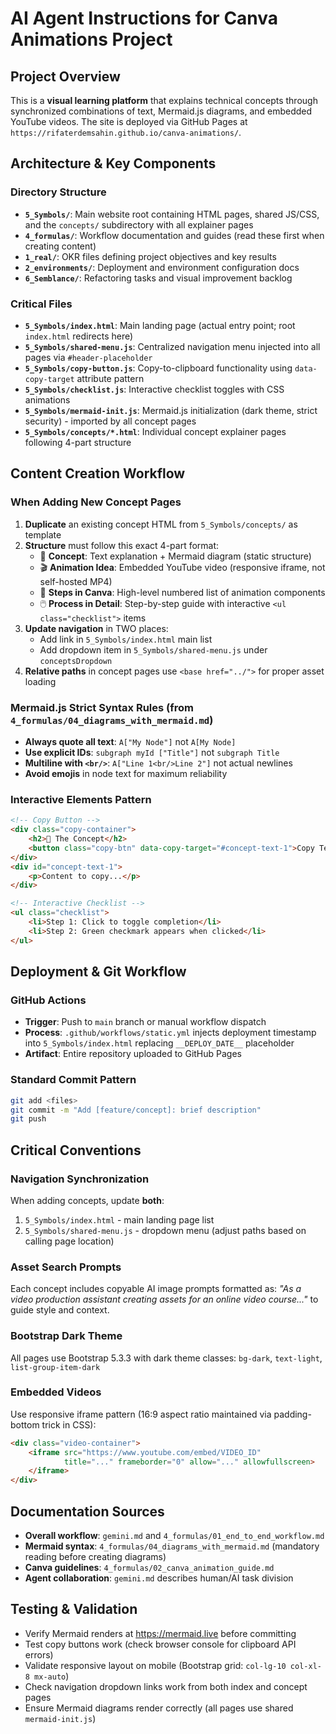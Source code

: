 # AI Agent Instructions for Canva Animations Project

## Project Overview
This is a **visual learning platform** that explains technical concepts through synchronized combinations of text, Mermaid.js diagrams, and embedded YouTube videos. The site is deployed via GitHub Pages at `https://rifaterdemsahin.github.io/canva-animations/`.

## Architecture & Key Components

### Directory Structure
- **`5_Symbols/`**: Main website root containing HTML pages, shared JS/CSS, and the `concepts/` subdirectory with all explainer pages
- **`4_formulas/`**: Workflow documentation and guides (read these first when creating content)
- **`1_real/`**: OKR files defining project objectives and key results
- **`2_environments/`**: Deployment and environment configuration docs
- **`6_Semblance/`**: Refactoring tasks and visual improvement backlog

### Critical Files
- **`5_Symbols/index.html`**: Main landing page (actual entry point; root `index.html` redirects here)
- **`5_Symbols/shared-menu.js`**: Centralized navigation menu injected into all pages via `#header-placeholder`
- **`5_Symbols/copy-button.js`**: Copy-to-clipboard functionality using `data-copy-target` attribute pattern
- **`5_Symbols/checklist.js`**: Interactive checklist toggles with CSS animations
- **`5_Symbols/mermaid-init.js`**: Mermaid.js initialization (dark theme, strict security) - imported by all concept pages
- **`5_Symbols/concepts/*.html`**: Individual concept explainer pages following 4-part structure

## Content Creation Workflow

### When Adding New Concept Pages
1. **Duplicate** an existing concept HTML from `5_Symbols/concepts/` as template
2. **Structure** must follow this exact 4-part format:
   - 🧠 **Concept**: Text explanation + Mermaid diagram (static structure)
   - 🎬 **Animation Idea**: Embedded YouTube video (responsive iframe, not self-hosted MP4)
   - 📝 **Steps in Canva**: High-level numbered list of animation components
   - 🖱️ **Process in Detail**: Step-by-step guide with interactive `<ul class="checklist">` items
3. **Update navigation** in TWO places:
   - Add link in `5_Symbols/index.html` main list
   - Add dropdown item in `5_Symbols/shared-menu.js` under `conceptsDropdown`
4. **Relative paths** in concept pages use `<base href="../">` for proper asset loading

### Mermaid.js Strict Syntax Rules (from `4_formulas/04_diagrams_with_mermaid.md`)
- **Always quote all text**: `A["My Node"]` not `A[My Node]`
- **Use explicit IDs**: `subgraph myId ["Title"]` not `subgraph Title`
- **Multiline with `<br/>`**: `A["Line 1<br/>Line 2"]` not actual newlines
- **Avoid emojis** in node text for maximum reliability

### Interactive Elements Pattern
```html
<!-- Copy Button -->
<div class="copy-container">
    <h2>🧠 The Concept</h2>
    <button class="copy-btn" data-copy-target="#concept-text-1">Copy Text</button>
</div>
<div id="concept-text-1">
    <p>Content to copy...</p>
</div>

<!-- Interactive Checklist -->
<ul class="checklist">
    <li>Step 1: Click to toggle completion</li>
    <li>Step 2: Green checkmark appears when clicked</li>
</ul>
```

## Deployment & Git Workflow

### GitHub Actions
- **Trigger**: Push to `main` branch or manual workflow dispatch
- **Process**: `.github/workflows/static.yml` injects deployment timestamp into `5_Symbols/index.html` replacing `__DEPLOY_DATE__` placeholder
- **Artifact**: Entire repository uploaded to GitHub Pages

### Standard Commit Pattern
```bash
git add <files>
git commit -m "Add [feature/concept]: brief description"
git push
```

## Critical Conventions

### Navigation Synchronization
When adding concepts, update **both**:
1. `5_Symbols/index.html` - main landing page list
2. `5_Symbols/shared-menu.js` - dropdown menu (adjust paths based on calling page location)

### Asset Search Prompts
Each concept includes copyable AI image prompts formatted as: *"As a video production assistant creating assets for an online video course..."* to guide style and context.

### Bootstrap Dark Theme
All pages use Bootstrap 5.3.3 with dark theme classes: `bg-dark`, `text-light`, `list-group-item-dark`

### Embedded Videos
Use responsive iframe pattern (16:9 aspect ratio maintained via padding-bottom trick in CSS):
```html
<div class="video-container">
    <iframe src="https://www.youtube.com/embed/VIDEO_ID" 
            title="..." frameborder="0" allow="..." allowfullscreen>
    </iframe>
</div>
```

## Documentation Sources
- **Overall workflow**: `gemini.md` and `4_formulas/01_end_to_end_workflow.md`
- **Mermaid syntax**: `4_formulas/04_diagrams_with_mermaid.md` (mandatory reading before creating diagrams)
- **Canva guidelines**: `4_formulas/02_canva_animation_guide.md`
- **Agent collaboration**: `gemini.md` describes human/AI task division

## Testing & Validation
- Verify Mermaid renders at https://mermaid.live before committing
- Test copy buttons work (check browser console for clipboard API errors)
- Validate responsive layout on mobile (Bootstrap grid: `col-lg-10 col-xl-8 mx-auto`)
- Check navigation dropdown links work from both index and concept pages
- Ensure Mermaid diagrams render correctly (all pages use shared `mermaid-init.js`)
